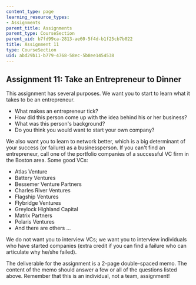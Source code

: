 ```yaml
---
content_type: page
learning_resource_types:
- Assignments
parent_title: Assignments
parent_type: CourseSection
parent_uid: b7fd99ca-2813-ae60-5f4d-b1f25cb7b022
title: Assignment 11
type: CourseSection
uid: abd29b11-b779-4768-58ec-5b8ee1454538
---
```


Assignment 11: Take an Entrepreneur to Dinner
---------------------------------------------

This assignment has several purposes. We want you to start to learn what it takes to be an entrepreneur.

*   What makes an entrepreneur tick?
*   How did this person come up with the idea behind his or her business?
*   What was this person's background?
*   Do you think you would want to start your own company?

We also want you to learn to network better, which is a big determinant of your success (or failure) as a businessperson. If you can't find an entrepreneur, call one of the portfolio companies of a successful VC firm in the Boston area. Some good VCs:

*   Atlas Venture
*   Battery Ventures
*   Bessemer Venture Partners
*   Charles River Ventures
*   Flagship Ventures
*   Flybridge Ventures
*   Greylock Highland Capital
*   Matrix Partners
*   Polaris Ventures
*   And there are others …

We do not want you to interview VCs; we want you to interview individuals who have started companies (extra credit if you can find a failure who can articulate why he/she failed).

The deliverable for the assignment is a 2-page double-spaced memo. The content of the memo should answer a few or all of the questions listed above. Remember that this is an individual, not a team, assignment!
